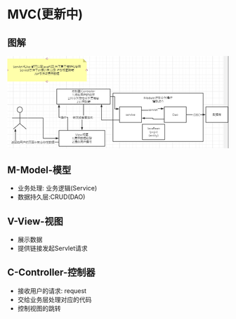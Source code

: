 # MVC(更新中)

## 图解

![MVC三层架构](./img/MVC图解.png "MVC图解")

## M-Model-模型

* 业务处理: 业务逻辑(Service)
* 数据持久层:CRUD(DAO)

## V-View-视图

* 展示数据
* 提供链接发起Servlet请求

## C-Controller-控制器

* 接收用户的请求: request
* 交给业务层处理对应的代码
* 控制视图的跳转

